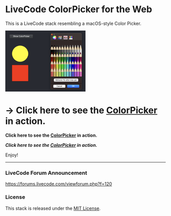 # LiveCode ColorPicker for the Web

This is a LiveCode stack resembling a macOS-style Color Picker.


<img src="https://raw.githubusercontent.com/RolfKocherhans/ColorPicker/refs/heads/main/ColorPicker.png" alt="Alt Text" style="width:50%; height:auto;">

# -> Click here to see the [ColorPicker](https://rolfkocherhans.github.io/ColorPicker/) in action.

**Click here to see the [ColorPicker](https://rolfkocherhans.github.io/ColorPicker/) in action.**

***Click here to see the [ColorPicker](https://rolfkocherhans.github.io/ColorPicker/) in action.***

Enjoy!

-----

### LiveCode Forum Announcement
https://forums.livecode.com/viewforum.php?f=120

### License
This stack is released under the [MIT License](https://opensource.org/licenses/MIT).

